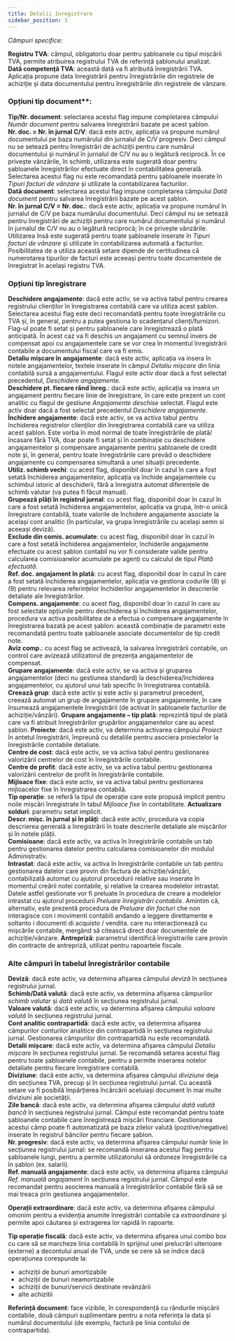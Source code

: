 ```yaml
---
title: Detalii înregistrare
sidebar_position: 3
---
```


*Câmpuri specifice*: 

**Registru TVA**: câmpul, obligatoriu doar pentru șabloanele cu tipul mișcării TVA, permite atribuirea registrului TVA de referință șablonului analizat.    
**Dată competență TVA**: această dată va fi atribuită înregistrării TVA. Aplicația propune data înregistrării pentru înregistrările din registrele de achiziție și data documentului pentru înregistrările din registrele de vânzare. 

### Opțiuni tip document**:

**Tip/Nr. document**: selectarea acestui flag impune completarea câmpului *Număr document* pentru salvarea înregistrării bazate pe acest șablon.  
**Nr. doc. = Nr. în jurnal C/V**: dacă este activ, aplicația va propune numărul documentului pe baza numărului din jurnalul de C/V progresiv. Deci câmpul nu se setează pentru înregistrări de achiziții pentru care numărul documentului și numărul în jurnalul de C/V nu au o legătură reciprocă. În ce privește vânzările, în schimb, utilizarea este sugerată doar pentru șabloanele înregistrărilor efectuate direct în contabilitatea generală. Selectarea acestui flag nu este recomandată pentru șabloanele inserate în *Tipuri facturi de vânzare* și utilizate la contabilizarea facturilor.  
**Dată document**: selectarea acestui flag impune completarea câmpului *Dată document* pentru salvarea înregistrării bazate pe acest șablon.    
**Nr. în jurnal C/V = Nr. doc.**: dacă este activ, aplicația va propune numărul în jurnalul de C/V pe baza numărului documentului. Deci câmpul nu se setează pentru înregistrări de achiziții pentru care numărul documentului și numărul în jurnalul de C/V nu au o legătură reciprocă; în ce privește vânzările. Utilizarea însă este sugerată pentru toate șabloanele inserate în *Tipuri facturi de vânzare* și utilizate în contabilizarea automată a facturilor. Posibilitatea de a utiliza această setare dipende de certitudinea că numerotarea tipurilor de facturi este aceeași pentru toate documentele de înregistrat în același registru TVA.  

### Opțiuni tip înregistrare

**Deschidere angajamente**: dacă este activ, se va activa tabul pentru crearea registrului clienților în înregistrarea contabilă care va utiliza acest șablon. Selectarea acestui flag este deci recomandată pentru toate înregistrările cu TVA și, în general, pentru a putea gestiona lo scadențarul clienți/furnizori. Flag-ul poate fi setat și pentru șabloanele care înregistrează o plată anticipată. În acest caz va fi deschis un angajament cu semnul invers de compensat apoi cu angajamentele care se vor crea în momentul înregistrării contabile a documentului fiscal care va fi emis.    
**Detaliu mișcare în angajamente**: dacă este activ, aplicația va insera în notele angajamentelor, textele inserate în câmpul *Detaliu mișcare* din linia contabilă sursă a angajamentului. Flagul este activ doar dacă a fost selectat precedentul, *Deschidere angajamente*.    
**Deschidere pt. fiecare rând înreg.**: dacă este activ, aplicația va insera un angajament pentru fiecare linie de înregistrare, în care este prezent un cont analitic cu flagul de gestiune *Angajamente deschise* selectat. Flagul este activ doar dacă a fost selectat precedentul *Deschidere angajamente*.   
**Închidere angajamente**: dacă este activ, se va activa tabul pentru închiderea registrelor clienților din înregistrarea contabilă care va utiliza acest șablon. Este vorba în mod normal de toate înregistrările de plată/încasare fără TVA, doar poate fi setat și în combinație cu deschidere angajamentelor și compensare angajamente pentru șabloanele de credit note și, în general, pentru toate înregistrările care prevăd o deschidere angajamente cu compensarea simultană a unei situații precedente.   
**Utiliz. schimb vechi**: cu acest flag, disponibil doar în cazul în care a fost setată închiderea angajamentelor, aplicația va închide angajamentele cu schimbul istoric al deschiderii, fără a înregistra automat diferențele de schimb valutar (va putea fi făcut manual).   
**Grupează plăți în registrul jurnal**: cu acest flag, disponibil doar în cazul în care a fost setată închiderea angajamentelor, aplicația va grupa, într-o unică înregistrare contabilă, toate valorile de închidere angajamente asociate la același cont analitic (în particular, va grupa înregistrările cu același semn si aceeași deviză).   
**Exclude din comis. acumulate**: cu acest flag, disponibil doar în cazul în care a fost setată închiderea angajamentelor, închiderile angajamente efectuate cu acest șablon contabil nu vor fi considerate valide pentru calcularea comisioanelor acumulate pe agenți cu calculul de tipul *Plată efectuată*.    
**Ref. doc. angajament în plată**: cu acest flag, disponibil doar în cazul în care a fost setată închiderea angajamentelor, aplicația va gestiona codurile (8) și (9) pentru relevarea referințelor închiderilor angajamentelor în descrierile detaliate ale înregistrărilor.    
**Compens. angajamente**: cu acest flag, disponibil doar în cazul în care au fost selectate opțiunile pentru deschiderea și închiderea angajamentelor, procedura va activa posibilitatea de a efectua o compensare angajamente în înregistrarea bazată pe acest șablon: această combinație de parametri este recomandată pentru toate șabloanele asociate documentelor de tip credit note.    
**Aviz comp.**: cu acest flag se activează, la salvarea înregistrării contabile, un control care avizează utilizatorul de prezența angajamentelor de compensat.   
**Grupare angajamente**: dacă este activ, se va activa și gruparea angajamentelor (deci nu gestiunea standard) la deschiderea/închiderea angajamentelor, cu ajutorul unui tab specific în înregistrarea contabilă.    
**Creează grup**: dacă este activ și este activ și parametrul precedent, creează automat un grup de angajamente în grupare angajamente, în care însumează angajamentele înregistrării (de activat în șabloanele facturilor de achiziție/vânzări).
**Grupare angajamente – tip plată**: reprezintă tipul de plată care va fi atribuit înregistrărilor grupărilor angajamentelor care au acest șablon.
**Proiecte**: dacă este activ, va determina activarea câmpului *Proiect* în antetul înregistrării, împreună cu detaliile pentru asociera proiectelor la înregistrările contabile detaliate.  
**Centre de cost**: dacă este activ, se va activa tabul pentru gestionarea valorizării centrelor de cost în înregistrările contabile.  
**Centre de profit**: dacă este activ, se va activa tabul pentru gestionarea valorizării centrelor de profit în înregistrările contabile.  
**Mijloace fixe**: dacă este activ, se va activa tabul pentru gestionarea mijloacelor fixe în înregistrarea contabilă.  
**Tip operație**: se referă la tipul de operație care este propusă implicit pentru noile mișcări înregistrate în tabul *Mijloace fixe* în contabilitate. 
**Actualizare solduri**: parametru setat implicit.  
**Descr. mișc. în jurnal și în plăți**: dacă este activ, procedura va copia descrierea generală a înregistrării în toate descrierile detaliate ale mișcărilor și în notele plății.   
**Comisioane**: dacă este activ, va activa în înregistrările contabile un tab pentru gestionarea datelor pentru calcularea comisioanelor din modulul Administrativ.  
**Intrastat**: dacă este activ, va activa în înregistrările contabile un tab pentru gestionarea datelor care provin din factura de achiziție/vânzări, contabilizată automat cu ajutorul procedurii relative sau inserate în momentul creării notei contabile, și relative la crearea modelelor intrastat. Datele astfel gestionate vor fi preluate în procedura de creare a modelelor intrastat cu ajutorul procedurii *Preluare înregistrări contabile*. Amintim că, alternativ, este prezentă procedura de *Preluare din facturi* che non interagisce con i movimenti contabili andando a leggere direttamente e soltanto i documenti di acquisto / vendita.
care nu interacționează cu mișcările contabile, mergând să citească direct doar documentele de achiziție/vânzare.
**Antrepriză**: parametrul identifică înregistrarile care provin din contracte de antrepriză, utilizat pentru rapoartele fiscale.    

### Alte câmpuri în tabelul înregistrărilor contabile

**Deviză**: dacă este activ, va determina afișarea câmpului *deviză* în secțiunea registrului jurnal.    
**Schimb/Dată valută**: dacă este activ, va determina afișarea câmpurilor *schimb valutar* și *dată valută* în secțiunea registrului jurnal.   
**Valoare valută**: dacă este activ, va determina afișarea câmpului *valoare valută* în secțiunea registrului jurnal.    
**Cont analitic contrapartidă**: dacă este activ, va determina afișarea câmpurilor conturilor analitice din contrapartidă în secțiunea registrului jurnal. Gestionarea câmpurilor din contrapartidă nu este recomandată.    
**Detalii mișcare**: dacă este activ, va determina afișarea câmpului *Detaliu mișcare* în secțiunea registrului jurnal. Se recomandă setarea acestui flag pentru toate șabloanele contabile, pentru a permite inserarea notelor detaliate pentru fiecare înregistrare contabilă.    
**Diviziune**: dacă este activ, va determina afișarea câmpului *diviziune* deja din secțiunea TVA, precup și în secțiunea registrului jurnal. Cu această setare va fi posibilă împărțierea încărcării aceluiași document în mai multe diviziuni ale societății.   
**Zile bancă**: dacă este activ, va determina afișarea câmpului *dată valută bancă* în secțiunea registrului jurnal. Câmpul este recomandat pentru toate șabloanele contabile care înregistrează mișcări financiare. Gestionarea acestui câmp poate fi automatizată pe baza zilelor valută (pozitive/negative) inserate în registrul băncilor pentru fiecare șablon.   
**Nr. progresiv**: dacă este activ, va determina afișarea câmpului număr linie în secțiunea registrului jurnal: se recomandă inserarea acestui flag pentru șabloanele lungi, pentru a permite utilizatorului să ordoneze înregistrările ca în șablon (ex. salarii).   
**Ref. manuală angajamente**: dacă este activ, va determina afișarea câmpului *Ref. manuală angajament* în secțiunea registrului jurnal. Câmpul este recomandat pentru asocierea manuală a înregistrărilor contabile fără să se mai treaca prin gestiunea angajamentelor.

**Operații extraordinare**: dacă este activ, va determina afișarea câmpului omonim pentru a evidenția anumite înregistrări contabile ca *extraordinare* și permite apoi căutarea și extragerea lor rapidă în rapoarte.  

**Tip operație fiscală**: dacă este activ, va determina afișarea unui combo box 
cu care să se marcheze linia contabilă în sprijinul unei prelucrări ulterioare (externe) a decontului anual de TVA, unde se cere să se indice dacă operațiunea corespunde la:
- achiziții de bunuri amortizabile
- achiziții de bunuri neamortizabile
- achiziții de bunuri/servicii destinate revânzării
- alte achizitii
 
**Referință document**: face vizibile, în corespondență cu rândurile mișcării contabile, două câmpuri suplimentare pentru a nota referința la data și numărul documentului (de exemplu, factură pe linia contului de contrapartida).